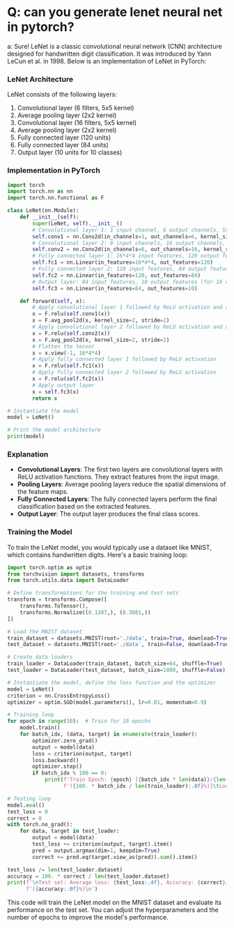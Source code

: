 
# Q:  can you generate lenet neural net in pytorch?

a:  Sure! LeNet is a classic convolutional neural network (CNN) architecture designed for handwritten digit classification. It was introduced by Yann LeCun et al. in 1998. Below is an implementation of LeNet in PyTorch:

### LeNet Architecture
LeNet consists of the following layers:
1. Convolutional layer (6 filters, 5x5 kernel)
2. Average pooling layer (2x2 kernel)
3. Convolutional layer (16 filters, 5x5 kernel)
4. Average pooling layer (2x2 kernel)
5. Fully connected layer (120 units)
6. Fully connected layer (84 units)
7. Output layer (10 units for 10 classes)

### Implementation in PyTorch
```python
import torch
import torch.nn as nn
import torch.nn.functional as F

class LeNet(nn.Module):
    def __init__(self):
        super(LeNet, self).__init__()
        # Convolutional layer 1: 1 input channel, 6 output channels, 5x5 kernel
        self.conv1 = nn.Conv2d(in_channels=1, out_channels=6, kernel_size=5)
        # Convolutional layer 2: 6 input channels, 16 output channels, 5x5 kernel
        self.conv2 = nn.Conv2d(in_channels=6, out_channels=16, kernel_size=5)
        # Fully connected layer 1: 16*4*4 input features, 120 output features
        self.fc1 = nn.Linear(in_features=16*4*4, out_features=120)
        # Fully connected layer 2: 120 input features, 84 output features
        self.fc2 = nn.Linear(in_features=120, out_features=84)
        # Output layer: 84 input features, 10 output features (for 10 classes)
        self.fc3 = nn.Linear(in_features=84, out_features=10)

    def forward(self, x):
        # Apply convolutional layer 1 followed by ReLU activation and average pooling
        x = F.relu(self.conv1(x))
        x = F.avg_pool2d(x, kernel_size=2, stride=2)
        # Apply convolutional layer 2 followed by ReLU activation and average pooling
        x = F.relu(self.conv2(x))
        x = F.avg_pool2d(x, kernel_size=2, stride=2)
        # Flatten the tensor
        x = x.view(-1, 16*4*4)
        # Apply fully connected layer 1 followed by ReLU activation
        x = F.relu(self.fc1(x))
        # Apply fully connected layer 2 followed by ReLU activation
        x = F.relu(self.fc2(x))
        # Apply output layer
        x = self.fc3(x)
        return x

# Instantiate the model
model = LeNet()

# Print the model architecture
print(model)
```

### Explanation
- **Convolutional Layers**: The first two layers are convolutional layers with ReLU activation functions. They extract features from the input image.
- **Pooling Layers**: Average pooling layers reduce the spatial dimensions of the feature maps.
- **Fully Connected Layers**: The fully connected layers perform the final classification based on the extracted features.
- **Output Layer**: The output layer produces the final class scores.

### Training the Model
To train the LeNet model, you would typically use a dataset like MNIST, which contains handwritten digits. Here's a basic training loop:

```python
import torch.optim as optim
from torchvision import datasets, transforms
from torch.utils.data import DataLoader

# Define transformations for the training and test sets
transform = transforms.Compose([
    transforms.ToTensor(),
    transforms.Normalize((0.1307,), (0.3081,))
])

# Load the MNIST dataset
train_dataset = datasets.MNIST(root='./data', train=True, download=True, transform=transform)
test_dataset = datasets.MNIST(root='./data', train=False, download=True, transform=transform)

# Create data loaders
train_loader = DataLoader(train_dataset, batch_size=64, shuffle=True)
test_loader = DataLoader(test_dataset, batch_size=1000, shuffle=False)

# Instantiate the model, define the loss function and the optimizer
model = LeNet()
criterion = nn.CrossEntropyLoss()
optimizer = optim.SGD(model.parameters(), lr=0.01, momentum=0.9)

# Training loop
for epoch in range(10):  # Train for 10 epochs
    model.train()
    for batch_idx, (data, target) in enumerate(train_loader):
        optimizer.zero_grad()
        output = model(data)
        loss = criterion(output, target)
        loss.backward()
        optimizer.step()
        if batch_idx % 100 == 0:
            print(f'Train Epoch: {epoch} [{batch_idx * len(data)}/{len(train_loader.dataset)} '
                  f'({100. * batch_idx / len(train_loader):.0f}%)]\tLoss: {loss.item():.6f}')

# Testing loop
model.eval()
test_loss = 0
correct = 0
with torch.no_grad():
    for data, target in test_loader:
        output = model(data)
        test_loss += criterion(output, target).item()
        pred = output.argmax(dim=1, keepdim=True)
        correct += pred.eq(target.view_as(pred)).sum().item()

test_loss /= len(test_loader.dataset)
accuracy = 100. * correct / len(test_loader.dataset)
print(f'\nTest set: Average loss: {test_loss:.4f}, Accuracy: {correct}/{len(test_loader.dataset)} '
      f'({accuracy:.0f}%)\n')
```

This code will train the LeNet model on the MNIST dataset and evaluate its performance on the test set. You can adjust the hyperparameters and the number of epochs to improve the model's performance.


